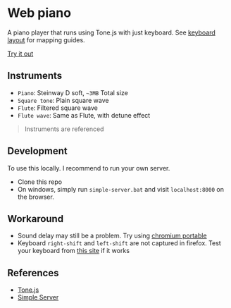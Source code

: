 # Web piano
A piano player that runs using Tone.js with just keyboard. See [keyboard layout](keyboard-layout.png) for mapping guides.

[Try it out](https://custap80.github.io/instr)


## Instruments
- `Piano`: Steinway D soft, `~3MB` Total size
- `Square tone`: Plain square wave
- `Flute`: Filtered square wave
- `Flute wave`: Same as Flute, with detune effect

> Instruments are referenced


## Development
To use this locally. I recommend to run your own server.
- Clone this repo
- On windows, simply run `simple-server.bat` and visit `localhost:8000` on the browser.


## Workaround
- Sound delay may still be a problem. Try using [chromium portable](https://github.com/custap80/cef-builds/releases)
- Keyboard `right-shift` and `left-shift` are not captured in firefox. Test your keyboard from [this site](https://www.toptal.com/developers/keycode) if it works


## References
- [Tone.js](https://github.com/Tonejs/Tone.js)
- [Simple Server](https://github.com/TheWaWaR/simple-http-server)
